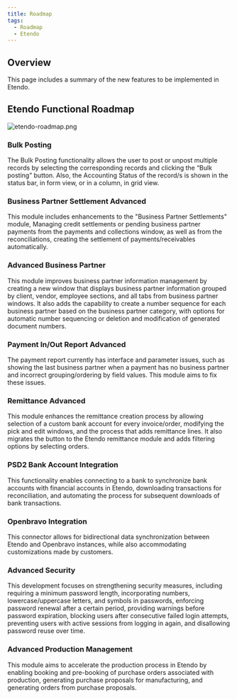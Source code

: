 ```yaml
---
title: Roadmap
tags:
  - Roadmap
  - Etendo
---
```


## Overview

This page includes a summary of the new features to be implemented in Etendo.

## Etendo Functional Roadmap

![etendo-roadmap.png](/docs.etendo.software/assets/about/roadmap/etendo-roadmap.png)

### Bulk Posting

The Bulk Posting functionality allows the user to post or unpost multiple records by selecting the corresponding records and clicking the “Bulk posting” button. Also, the Accounting Status of the record/s is shown in the status bar, in form view, or in a column, in grid view.

### Business Partner Settlement Advanced

This module includes enhancements to the "Business Partner Settlements" module,
Managing credit settlements or pending business partner payments from the payments and collections window, as well as from the reconciliations, creating the settlement of payments/receivables automatically.

### Advanced Business Partner

This module improves business partner information management by creating a new window that displays business partner information grouped by client, vendor, employee sections, and all tabs from business partner windows. It also adds the capability to create a number sequence for each business partner based on the business partner category, with options for automatic number sequencing or deletion and modification of generated document numbers.

### Payment In/Out Report Advanced

The payment report currently has interface and parameter issues, such as showing the last business partner when a payment has no business partner and incorrect grouping/ordering by field values. This module aims to fix these issues.

### Remittance Advanced

This module enhances the remittance creation process by allowing selection of a custom bank account for every invoice/order, modifying the pick and edit windows, and the process that adds remittance lines. It also migrates the button to the Etendo remittance module and adds filtering options by selecting orders.

### PSD2 Bank Account Integration

This functionality enables connecting to a bank to synchronize bank accounts with financial accounts in Etendo, downloading transactions for reconciliation, and automating the process for subsequent downloads of bank transactions.

### Openbravo Integration

This connector allows for bidirectional data synchronization between Etendo and Openbravo instances, while also accommodating customizations made by customers.

### Advanced Security

This development focuses on strengthening security measures, including requiring a minimum password length, incorporating numbers, lowercase/uppercase letters, and symbols in passwords, enforcing password renewal after a certain period, providing warnings before password expiration, blocking users after consecutive failed login attempts, preventing users with active sessions from logging in again, and disallowing password reuse over time.

### Advanced Production Management

This module aims to accelerate the production process in Etendo by enabling booking and pre-booking of purchase orders associated with production, generating purchase proposals for manufacturing, and generating orders from purchase proposals.
